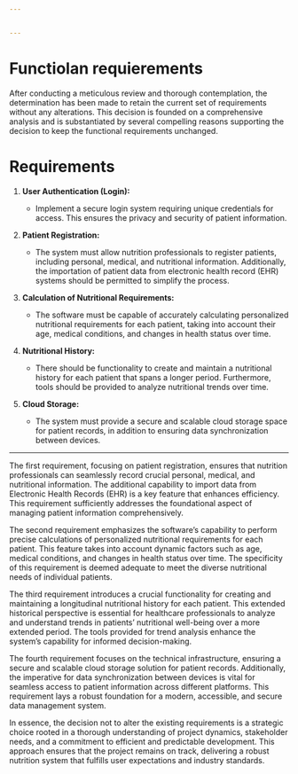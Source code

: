 ```yaml
---


---
```


<h1 id="functiolan-requierements">Functiolan requierements</h1>
<p>After conducting a meticulous review and thorough contemplation, the determination has been made to retain the current set of requirements without any alterations. This decision is founded on a comprehensive analysis and is substantiated by several compelling reasons supporting the decision to keep the functional requirements unchanged.</p>
<h1 id="requirements">Requirements</h1>
<ol>
<li>
<p><strong>User Authentication (Login):</strong></p>
<ul>
<li>Implement a secure login system requiring unique credentials for access. This ensures the privacy and security of patient information.</li>
</ul>
</li>
<li>
<p><strong>Patient Registration:</strong></p>
<ul>
<li>The system must allow nutrition professionals to register patients, including personal, medical, and nutritional information. Additionally, the importation of patient data from electronic health record (EHR) systems should be permitted to simplify the process.</li>
</ul>
</li>
<li>
<p><strong>Calculation of Nutritional Requirements:</strong></p>
<ul>
<li>The software must be capable of accurately calculating personalized nutritional requirements for each patient, taking into account their age, medical conditions, and changes in health status over time.</li>
</ul>
</li>
<li>
<p><strong>Nutritional History:</strong></p>
<ul>
<li>There should be functionality to create and maintain a nutritional history for each patient that spans a longer period. Furthermore, tools should be provided to analyze nutritional trends over time.</li>
</ul>
</li>
<li>
<p><strong>Cloud Storage:</strong></p>
<ul>
<li>The system must provide a secure and scalable cloud storage space for patient records, in addition to ensuring data synchronization between devices.</li>
</ul>
</li>
</ol>
<hr>
<p>The first requirement, focusing on patient registration, ensures that nutrition professionals can seamlessly record crucial personal, medical, and nutritional information. The additional capability to import data from Electronic Health Records (EHR) is a key feature that enhances efficiency. This requirement sufficiently addresses the foundational aspect of managing patient information comprehensively.</p>
<p>The second requirement emphasizes the software’s capability to perform precise calculations of personalized nutritional requirements for each patient. This feature takes into account dynamic factors such as age, medical conditions, and changes in health status over time. The specificity of this requirement is deemed adequate to meet the diverse nutritional needs of individual patients.</p>
<p>The third requirement introduces a crucial functionality for creating and maintaining a longitudinal nutritional history for each patient. This extended historical perspective is essential for healthcare professionals to analyze and understand trends in patients’ nutritional well-being over a more extended period. The tools provided for trend analysis enhance the system’s capability for informed decision-making.</p>
<p>The fourth requirement focuses on the technical infrastructure, ensuring a secure and scalable cloud storage solution for patient records. Additionally, the imperative for data synchronization between devices is vital for seamless access to patient information across different platforms. This requirement lays a robust foundation for a modern, accessible, and secure data management system.</p>
<p>In essence, the decision not to alter the existing requirements is a strategic choice rooted in a thorough understanding of project dynamics, stakeholder needs, and a commitment to efficient and predictable development. This approach ensures that the project remains on track, delivering a robust nutrition system that fulfills user expectations and industry standards.</p>

